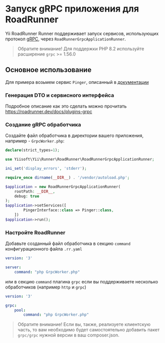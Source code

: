 # Запуск gRPC приложения для RoadRunner

Yii RoadRunner Runner поддерживает запуск сервисов, использующих протокол [gRPC](https://grpc.io), через `RoadRunnerGrpcApplicationRunner`.

> Обратите внимание! Для поддержки PHP 8.2 используйте расширение `grpc` >= 1.56.0

## Основное использование

Для примера возьмем сервис `Pinger`, описанный в [документации](https://roadrunner.dev/docs/plugins-grpc)

### Генерация DTO и сервисного интерфейса

Подробное описание как это сделать можно прочитать https://roadrunner.dev/docs/plugins-grpc

### Создание gRPC обработчика

Создайте файл обработчика в директории вашего приложения, например - `GrpcWorker.php`:

```php
declare(strict_types=1);

use Yiisoft\Yii\Runner\RoadRunner\RoadRunnerGrpcApplicationRunner;

ini_set('display_errors', 'stderr');

require_once dirname(__DIR__) . '/vendor/autoload.php';

$application = new RoadRunnerGrpcApplicationRunner(
    rootPath: __DIR__,
    debug: true
);
$application->setServices([
        PingerInterface::class => Pinger::class,
    ])
$application->run();
```

### Настройте RoadRunner

Добавьте созданный файл обработчика в секцию `command` конфигурационного файла `.rr.yaml`

```yaml
version: '3'

server:
    command: "php GrpcWorker.php"
```

или в секцию `command` плагина `grpc` если вы поддерживаете несколько обработчиков (например `http` и `grpc`)

```yaml
version: '3'

grpc:
    pool:
        command: "php GrpcWorker.php"
```

> Обратите внимание! Если вы, также, реализуете клиентскую часть, то вам необходимо будет самостоятельно добавить пакет `grpc/grpc` нужной версии в ваш composer.json.
